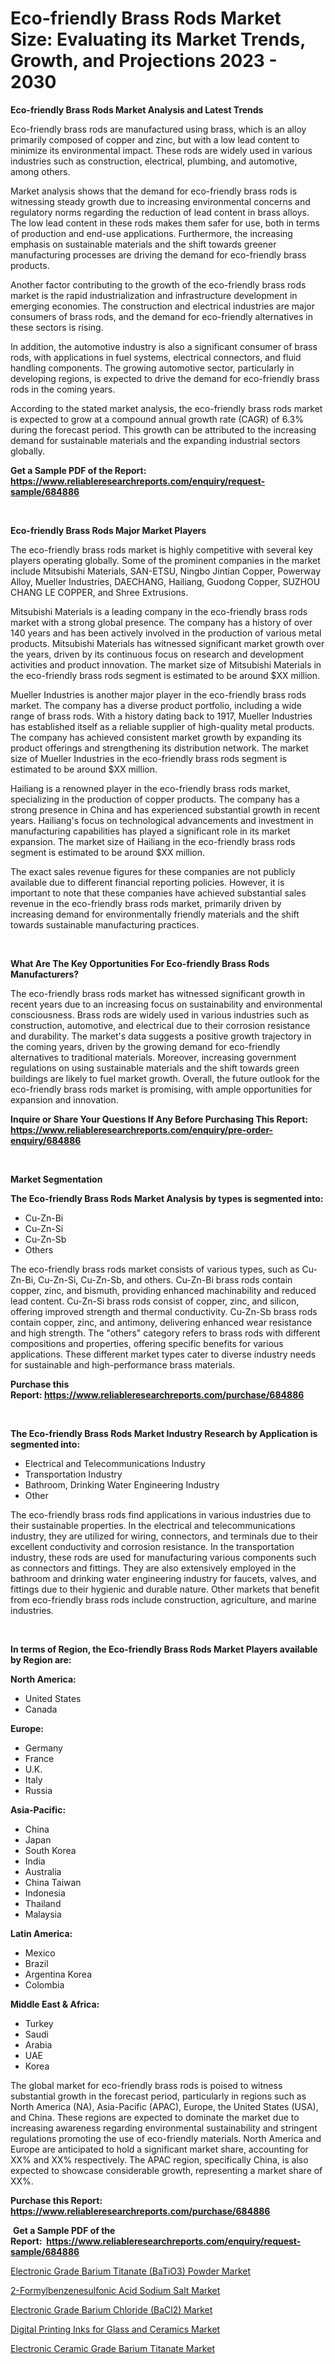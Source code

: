 <p><h1>Eco-friendly Brass Rods Market Size: Evaluating its Market Trends, Growth, and Projections 2023 - 2030</h1></p><p><strong>Eco-friendly Brass Rods Market Analysis and Latest Trends</strong></p>
<p><p>Eco-friendly brass rods are manufactured using brass, which is an alloy primarily composed of copper and zinc, but with a low lead content to minimize its environmental impact. These rods are widely used in various industries such as construction, electrical, plumbing, and automotive, among others.</p><p>Market analysis shows that the demand for eco-friendly brass rods is witnessing steady growth due to increasing environmental concerns and regulatory norms regarding the reduction of lead content in brass alloys. The low lead content in these rods makes them safer for use, both in terms of production and end-use applications. Furthermore, the increasing emphasis on sustainable materials and the shift towards greener manufacturing processes are driving the demand for eco-friendly brass products.</p><p>Another factor contributing to the growth of the eco-friendly brass rods market is the rapid industrialization and infrastructure development in emerging economies. The construction and electrical industries are major consumers of brass rods, and the demand for eco-friendly alternatives in these sectors is rising.</p><p>In addition, the automotive industry is also a significant consumer of brass rods, with applications in fuel systems, electrical connectors, and fluid handling components. The growing automotive sector, particularly in developing regions, is expected to drive the demand for eco-friendly brass rods in the coming years.</p><p>According to the stated market analysis, the eco-friendly brass rods market is expected to grow at a compound annual growth rate (CAGR) of 6.3% during the forecast period. This growth can be attributed to the increasing demand for sustainable materials and the expanding industrial sectors globally.</p></p>
<p><strong>Get a Sample PDF of the Report:&nbsp; <a href="https://www.reliableresearchreports.com/enquiry/request-sample/684886">https://www.reliableresearchreports.com/enquiry/request-sample/684886</a></strong></p>
<p>&nbsp;</p>
<p><strong>Eco-friendly Brass Rods Major Market Players</strong></p>
<p><p>The eco-friendly brass rods market is highly competitive with several key players operating globally. Some of the prominent companies in the market include Mitsubishi Materials, SAN-ETSU, Ningbo Jintian Copper, Powerway Alloy, Mueller Industries, DAECHANG, Hailiang, Guodong Copper, SUZHOU CHANG LE COPPER, and Shree Extrusions.</p><p>Mitsubishi Materials is a leading company in the eco-friendly brass rods market with a strong global presence. The company has a history of over 140 years and has been actively involved in the production of various metal products. Mitsubishi Materials has witnessed significant market growth over the years, driven by its continuous focus on research and development activities and product innovation. The market size of Mitsubishi Materials in the eco-friendly brass rods segment is estimated to be around $XX million.</p><p>Mueller Industries is another major player in the eco-friendly brass rods market. The company has a diverse product portfolio, including a wide range of brass rods. With a history dating back to 1917, Mueller Industries has established itself as a reliable supplier of high-quality metal products. The company has achieved consistent market growth by expanding its product offerings and strengthening its distribution network. The market size of Mueller Industries in the eco-friendly brass rods segment is estimated to be around $XX million.</p><p>Hailiang is a renowned player in the eco-friendly brass rods market, specializing in the production of copper products. The company has a strong presence in China and has experienced substantial growth in recent years. Hailiang's focus on technological advancements and investment in manufacturing capabilities has played a significant role in its market expansion. The market size of Hailiang in the eco-friendly brass rods segment is estimated to be around $XX million.</p><p>The exact sales revenue figures for these companies are not publicly available due to different financial reporting policies. However, it is important to note that these companies have achieved substantial sales revenue in the eco-friendly brass rods market, primarily driven by increasing demand for environmentally friendly materials and the shift towards sustainable manufacturing practices.</p></p>
<p>&nbsp;</p>
<p><strong>What Are The Key Opportunities For Eco-friendly Brass Rods Manufacturers?</strong></p>
<p><p>The eco-friendly brass rods market has witnessed significant growth in recent years due to an increasing focus on sustainability and environmental consciousness. Brass rods are widely used in various industries such as construction, automotive, and electrical due to their corrosion resistance and durability. The market's data suggests a positive growth trajectory in the coming years, driven by the growing demand for eco-friendly alternatives to traditional materials. Moreover, increasing government regulations on using sustainable materials and the shift towards green buildings are likely to fuel market growth. Overall, the future outlook for the eco-friendly brass rods market is promising, with ample opportunities for expansion and innovation.</p></p>
<p><strong>Inquire or Share Your Questions If Any Before Purchasing This Report: <a href="https://www.reliableresearchreports.com/enquiry/pre-order-enquiry/684886">https://www.reliableresearchreports.com/enquiry/pre-order-enquiry/684886</a></strong></p>
<p>&nbsp;</p>
<p><strong>Market Segmentation</strong></p>
<p><strong>The Eco-friendly Brass Rods Market Analysis by types is segmented into:</strong></p>
<p><ul><li>Cu-Zn-Bi</li><li>Cu-Zn-Si</li><li>Cu-Zn-Sb</li><li>Others</li></ul></p>
<p><p>The eco-friendly brass rods market consists of various types, such as Cu-Zn-Bi, Cu-Zn-Si, Cu-Zn-Sb, and others. Cu-Zn-Bi brass rods contain copper, zinc, and bismuth, providing enhanced machinability and reduced lead content. Cu-Zn-Si brass rods consist of copper, zinc, and silicon, offering improved strength and thermal conductivity. Cu-Zn-Sb brass rods contain copper, zinc, and antimony, delivering enhanced wear resistance and high strength. The "others" category refers to brass rods with different compositions and properties, offering specific benefits for various applications. These different market types cater to diverse industry needs for sustainable and high-performance brass materials.</p></p>
<p><strong>Purchase this Report:&nbsp;<a href="https://www.reliableresearchreports.com/purchase/684886">https://www.reliableresearchreports.com/purchase/684886</a></strong></p>
<p>&nbsp;</p>
<p><strong>The Eco-friendly Brass Rods Market Industry Research by Application is segmented into:</strong></p>
<p><ul><li>Electrical and Telecommunications Industry</li><li>Transportation Industry</li><li>Bathroom, Drinking Water Engineering Industry</li><li>Other</li></ul></p>
<p><p>The eco-friendly brass rods find applications in various industries due to their sustainable properties. In the electrical and telecommunications industry, they are utilized for wiring, connectors, and terminals due to their excellent conductivity and corrosion resistance. In the transportation industry, these rods are used for manufacturing various components such as connectors and fittings. They are also extensively employed in the bathroom and drinking water engineering industry for faucets, valves, and fittings due to their hygienic and durable nature. Other markets that benefit from eco-friendly brass rods include construction, agriculture, and marine industries.</p></p>
<p>&nbsp;</p>
<p><strong>In terms of Region, the Eco-friendly Brass Rods Market Players available by Region are:</strong></p>
<p>
    <p> <strong> North America: </strong>
        <ul>
            <li>United States</li>
            <li>Canada</li>
        </ul>
        </p> 
    <p> <strong> Europe: </strong>
        <ul>
            <li>Germany</li>
            <li>France</li>
            <li>U.K.</li>
            <li>Italy</li>
            <li>Russia</li>
        </ul>
        </p> 
    <p> <strong> Asia-Pacific: </strong>
        <ul>
            <li>China</li>
            <li>Japan</li>
            <li>South Korea</li>
            <li>India</li>
            <li>Australia</li>
            <li>China Taiwan</li>
            <li>Indonesia</li>
            <li>Thailand</li>
            <li>Malaysia</li>
        </ul>
        </p> 
    <p> <strong> Latin America: </strong>
        <ul>
            <li>Mexico</li>
            <li>Brazil</li>
            <li>Argentina Korea</li>
            <li>Colombia</li>
        </ul>
        </p> 
    <p> <strong> Middle East & Africa: </strong>
        <ul>
            <li>Turkey</li>
            <li>Saudi</li>
            <li>Arabia</li>
            <li>UAE</li>
            <li>Korea</li>
        </ul>
    </p>
    </p>
<p><p>The global market for eco-friendly brass rods is poised to witness substantial growth in the forecast period, particularly in regions such as North America (NA), Asia-Pacific (APAC), Europe, the United States (USA), and China. These regions are expected to dominate the market due to increasing awareness regarding environmental sustainability and stringent regulations promoting the use of eco-friendly materials. North America and Europe are anticipated to hold a significant market share, accounting for XX% and XX% respectively. The APAC region, specifically China, is also expected to showcase considerable growth, representing a market share of XX%.</p></p>
<p><strong>Purchase this Report: <a href="https://www.reliableresearchreports.com/purchase/684886">https://www.reliableresearchreports.com/purchase/684886</a></strong></p>
<p>&nbsp;<strong>Get a Sample PDF of the Report:&nbsp;&nbsp;<a href="https://www.reliableresearchreports.com/enquiry/request-sample/684886">https://www.reliableresearchreports.com/enquiry/request-sample/684886</a></strong></p>
<p><strong></strong></p>
<p><p><a href="https://medium.com/@earn.only.flood/decoding-electronic-grade-barium-titanate-batio3-powder-market-metrics-market-share-trends-and-b45c760a87f0">Electronic Grade Barium Titanate (BaTiO3) Powder Market</a></p><p><a href="https://medium.com/@wound.key.cure/2-formylbenzenesulfonic-acid-sodium-salt-market-size-cagr-trends-2024-2030-0f3baac51933">2-Formylbenzenesulfonic Acid Sodium Salt Market</a></p><p><a href="https://medium.com/@melt.scale.beast/electronic-grade-barium-chloride-bacl2-market-size-and-market-trends-complete-industry-overview-06200b23d35e">Electronic Grade Barium Chloride (BaCl2) Market</a></p><p><a href="https://medium.com/@clock.fund.arm/digital-printing-inks-for-glass-and-ceramics-market-size-and-market-trends-complete-industry-ef9d20517dd0">Digital Printing Inks for Glass and Ceramics Market</a></p><p><a href="https://medium.com/@sake.use.loan/electronic-ceramic-grade-barium-titanate-market-outlook-industry-overview-and-forecast-2023-to-430aef12174e">Electronic Ceramic Grade Barium Titanate Market</a></p></p>